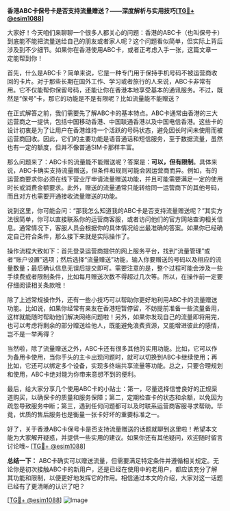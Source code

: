 **香港ABC卡保号卡是否支持流量赠送？——深度解析与实用技巧[[TG💪+ @esim1088](https://t.me/s/esim1088)]**

大家好！今天咱们来聊聊一个很多人都关心的问题：香港的ABC卡（也叫保号卡）到底能不能把流量送给自己的朋友或者家人呢？这个问题看似简单，但实际上背后涉及到不少细节。如果你在香港使用ABC卡，或者正考虑入手一张，这篇文章一定能帮到你！

首先，什么是ABC卡？简单来说，它是一种专门用于保持手机号码不被运营商收回的卡片。对于那些长期在国外工作、学习或者旅行的人来说，ABC卡非常有用。它不仅能帮你保留号码，还能让你在香港本地享受基本的通讯服务。不过，既然是“保号”卡，那它的功能是不是有限呢？比如流量能不能赠送？

在正式解答之前，我们需要先了解ABC卡的基本特点。ABC卡通常由香港的三大运营商之一提供，包括中国移动香港、中国联通香港以及中国电信香港。这些卡的设计初衷是为了让用户在香港维持一个活跃的号码状态，避免因长时间未使用而被运营商回收。因此，它们的主要功能是语音通话和短信服务，至于数据流量，虽然也有一定的额度，但并不像普通SIM卡那样丰富。

那么问题来了：ABC卡的流量能不能赠送呢？答案是：**可以，但有限制**。具体来说，ABC卡确实支持流量赠送，但条件和规则可能会因运营商而异。例如，有的运营商要求你必须在线下营业厅申请流量赠送功能，并且可能需要满足一定的使用时长或消费金额要求。此外，赠送的流量通常只能转给同一运营商下的其他号码，而且对方也需要开通接收流量赠送的功能。

说到这里，你可能会问：“那我怎么知道我的ABC卡是否支持流量赠送呢？”其实方法很简单，你可以直接联系你的运营商客服，或者访问他们的官方网站查询相关信息。通常情况下，客服人员会根据你的具体情况给出最准确的答案。如果你已经确定自己符合条件，那么接下来就是实际操作了。

操作流程大致如下：首先登录运营商提供的网上服务平台，找到“流量管理”或者“账户设置”选项；然后选择“流量赠送”功能，输入你要赠送的号码以及相应的流量数量；最后确认信息无误后提交即可。需要注意的是，整个过程可能会涉及一些手续费或者限制条件，比如每月赠送次数不得超过几次等。所以，在操作前一定要仔细阅读相关条款哦！

除了上述常规操作外，还有一些小技巧可以帮助你更好地利用ABC卡的流量赠送功能。比如说，如果你经常有亲友在香港短暂停留，不妨提前准备一些流量备用，这样就能随时帮助他们解决网络问题啦！另外，如果你发现自己的流量即将用完，也可以考虑将剩余的部分赠送给他人，既能避免浪费资源，又能增进彼此的感情，岂不是一举两得？

当然啦，除了流量赠送之外，ABC卡还有很多其他的实用功能。比如，它可以作为备用卡使用，当你手头的主卡出现问题时，就可以切换到ABC卡继续使用；再比如，它还可以绑定多个设备，实现多终端共享流量等功能。总之，只要合理规划和使用，ABC卡绝对能为你带来意想不到的便利。

最后，给大家分享几个使用ABC卡的小贴士：第一，尽量选择信誉良好的正规渠道购买，以确保卡的质量和服务保障；第二，定期检查卡的状态和余额，以免因为疏忽导致服务中断；第三，遇到任何问题都可以及时联系运营商客服寻求帮助。毕竟，优质的售后服务也是衡量一张卡好坏的重要标准之一。

好了，关于香港ABC卡保号卡是否支持流量赠送的话题就聊到这里啦！希望本文能为大家解开疑惑，并提供一些实用的建议。如果你还有其他疑问，欢迎随时留言讨论哦~ [[TG💪+ @esim1088](https://t.me/s/esim1088)] 

**总结一下：** ABC卡确实可以赠送流量，但需要满足特定条件并遵循相关规定。无论你是初次接触ABC卡的新用户，还是已经在使用中的老用户，都应该充分了解其功能和限制，以便更好地发挥它的作用。相信通过本文的介绍，大家对这一话题已经有了更清晰的认识了吧？

[[TG💪+ @esim1088](https://t.me/s/esim1088)] 
![Image](https://i.postimg.cc/4NQfJmqS/Snipaste-2025-05-13-00-14-12.png)